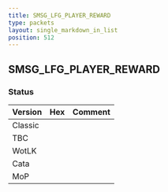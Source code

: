 ```yaml
---
title: SMSG_LFG_PLAYER_REWARD
type: packets
layout: single_markdown_in_list
position: 512
---
```


## SMSG_LFG_PLAYER_REWARD

### Status

Version | Hex | Comment
---------- | ---------- | ---------- 
Classic |  |  
TBC |  |  
WotLK |  |  
Cata |  |  
MoP |  |  